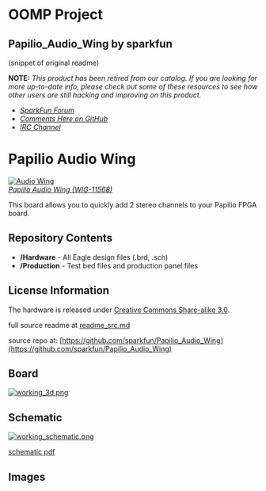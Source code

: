 # OOMP Project  
## Papilio_Audio_Wing  by sparkfun  
  
(snippet of original readme)  
  
**NOTE:** *This product has been retired from our catalog. If you are looking for more up-to-date info, please check out some of these resources to see how other users are still hacking and improving on this product.*  
* *[SparkFun Forum](https://forum.sparkfun.com/)*  
* *[Comments Here on GitHub](https://github.com/sparkfun/Papilio_Audio_Wing/issues)*  
* *[IRC Channel](https://www.sparkfun.com/news/263)*  
  
Papilio Audio Wing  
==================  
[![Audio Wing](https://dlnmh9ip6v2uc.cloudfront.net/images/products/1/1/5/6/8/11568-01_medium.jpg)    
*Papilio Audio Wing (WIG-11568)*](https://www.sparkfun.com/products/11568)  
  
This board allows you to quickly add 2 stereo channels to your Papilio FPGA board.   
  
Repository Contents  
-------------------  
* **/Hardware** - All Eagle design files (.brd, .sch)  
* **/Production** - Test bed files and production panel files  
  
License Information  
-------------------  
The hardware is released under [Creative Commons Share-alike 3.0](http://creativecommons.org/licenses/by-sa/3.0/).    
  
  full source readme at [readme_src.md](readme_src.md)  
  
source repo at: [https://github.com/sparkfun/Papilio_Audio_Wing](https://github.com/sparkfun/Papilio_Audio_Wing)  
## Board  
  
[![working_3d.png](working_3d_600.png)](working_3d.png)  
## Schematic  
  
[![working_schematic.png](working_schematic_600.png)](working_schematic.png)  
  
[schematic pdf](working_schematic.pdf)  
## Images  
